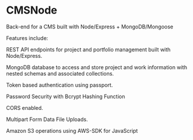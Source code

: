 # CMSNode
Back-end for a CMS built with Node/Express + MongoDB/Mongoose

Features include:

REST API endpoints for project and portfolio management built with Node/Express.

MongoDB database to access and store project and work information with nested schemas and associated collections.

Token based authentication using passport.

Password Security with Bcrypt Hashing Function

CORS enabled.

Multipart Form Data File Uploads.

Amazon S3 operations using AWS-SDK for JavaScript

